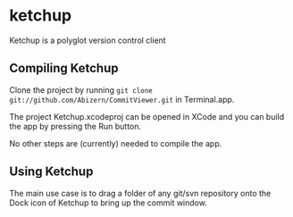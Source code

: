 ketchup
=======

Ketchup is a polyglot version control client 

## Compiling Ketchup

Clone the project by running `git clone git://github.com/Abizern/CommitViewer.git` in Terminal.app.

The project Ketchup.xcodeproj can be opened in XCode and you can build the app by pressing the Run button.

No other steps are (currently) needed to compile the app.

## Using Ketchup

The main use case is to drag a folder of any git/svn repository onto the Dock icon of Ketchup to bring up the commit window.
